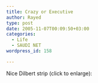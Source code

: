 ```yaml
---
title: Crazy or Executive
author: Rayed
type: post
date: 2005-11-07T00:09:50+03:00
categories:
  - Life
  - SAUDI NET
wordpress_id: 158

---
```

Nice Dilbert strip (click to enlarge):

<a href="http://dilbert.com/comics/dilbert/archive/images/dilbert200511095146.jpg"><img src='/static/uploads/old/dilbert20051106.jpg' alt='' /></a>